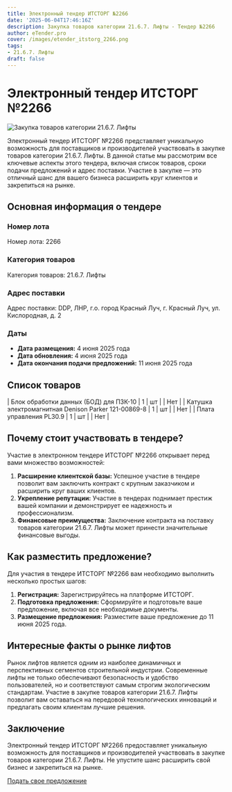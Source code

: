 ```yaml
---
title: Электронный тендер ИТСТОРГ №2266
date: '2025-06-04T17:46:16Z'
description: Закупка товаров категории 21.6.7. Лифты - Тендер №2266
author: eTender.pro
cover: /images/etender_itstorg_2266.png
tags:
- 21.6.7. Лифты
draft: false
---
```

# Электронный тендер ИТСТОРГ №2266

![Закупка товаров категории 21.6.7. Лифты](/images/etender_itstorg_2266.png)

Электронный тендер ИТСТОРГ №2266 представляет уникальную возможность для поставщиков и производителей участвовать в закупке товаров категории 21.6.7. Лифты. В данной статье мы рассмотрим все ключевые аспекты этого тендера, включая список товаров, сроки подачи предложений и адрес поставки. Участие в закупке — это отличный шанс для вашего бизнеса расширить круг клиентов и закрепиться на рынке.

## Основная информация о тендере

### Номер лота
Номер лота: 2266

### Категория товаров
Категория товаров: 21.6.7. Лифты

### Адрес поставки
Адрес поставки: DDP, ЛНР, г.о. город Красный Луч, г. Красный Луч, ул. Кислородная, д. 2

### Даты
- **Дата размещения:** 4 июня 2025 года
- **Дата обновления:** 4 июня 2025 года
- **Дата окончания подачи предложений:** 11 июня 2025 года

## Список товаров

| Блок обработки данных (БОД) для ПЗК-10 | 1 | шт |  | Нет |
| Катушка электромагнитная Denison Parker 121-00869-8 | 1 | шт |  | Нет |
| Плата управления  PL30.9 | 1 | шт |  | Нет |

## Почему стоит участвовать в тендере?

Участие в электронном тендере ИТСТОРГ №2266 открывает перед вами множество возможностей:

1. **Расширение клиентской базы:** Успешное участие в тендере позволит вам заключить контракт с крупным заказчиком и расширить круг ваших клиентов.
2. **Укрепление репутации:** Участие в тендерах поднимает престиж вашей компании и демонстрирует ее надежность и профессионализм.
3. **Финансовые преимущества:** Заключение контракта на поставку товаров категории 21.6.7. Лифты может принести значительные финансовые выгоды.

## Как разместить предложение?

Для участия в тендере ИТСТОРГ №2266 вам необходимо выполнить несколько простых шагов:

1. **Регистрация:** Зарегистрируйтесь на платформе ИТСТОРГ.
2. **Подготовка предложения:** Сформируйте и подготовьте ваше предложение, включая все необходимые документы.
3. **Размещение предложения:** Разместите ваше предложение до 11 июня 2025 года.

## Интересные факты о рынке лифтов

Рынок лифтов является одним из наиболее динамичных и перспективных сегментов строительной индустрии. Современные лифты не только обеспечивают безопасность и удобство пользователей, но и соответствуют самым строгим экологическим стандартам. Участие в закупке товаров категории 21.6.7. Лифты позволит вам оставаться на передовой технологических инноваций и предлагать своим клиентам лучшие решения.

## Заключение

Электронный тендер ИТСТОРГ №2266 предоставляет уникальную возможность для поставщиков и производителей участвовать в закупке товаров категории 21.6.7. Лифты. Не упустите шанс расширить свой бизнес и закрепиться на рынке.

[Подать свое предложение](https://itstorg.ru/tender-2266?utm_source=etender)